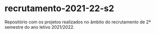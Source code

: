 # recrutamento-2021-22-s2
Repositório com os projetos realizados no âmbito do recrutamento de 2º semestre do ano letivo 2021/2022.
